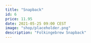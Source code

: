 ```yaml
---
title: "Snapback"
id: 6
price: 11.95
date: 2021-05-25 09:00 CEST
image: "shop/placeholder.png"
description: "Folkingebrew Snapback"
---
```


